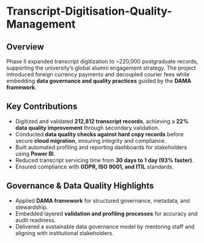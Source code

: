 # Transcript-Digitisation-Quality-Management  

## Overview  
Phase II expanded transcript digitization to ~220,000 postgraduate records, supporting the university’s global alumni engagement strategy. The project introduced foreign currency payments and decoupled courier fees while embedding **data governance and quality practices** guided by the **DAMA framework**.  

## Key Contributions  
- Digitized and validated **212,812 transcript records**, achieving a **22% data quality improvement** through secondary validation.  
- Conducted **data quality checks against hard copy records** before secure **cloud migration**, ensuring integrity and compliance.  
- Built automated profiling and reporting dashboards for stakeholders using **Power BI**.  
- Reduced transcript servicing time from **30 days to 1 day (93% faster)**.  
- Ensured compliance with **GDPR, ISO 9001, and ITIL** standards.  

## Governance & Data Quality Highlights  
- Applied **DAMA framework** for structured governance, metadata, and stewardship.  
- Embedded layered **validation and profiling processes** for accuracy and audit readiness.  
- Delivered a sustainable data governance model by mentoring staff and aligning with institutional stakeholders.  
